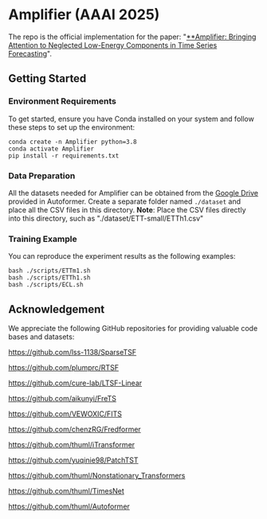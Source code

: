 # Amplifier (AAAI 2025)

The repo is the official implementation for the paper: "[**Amplifier: Bringing Attention to Neglected Low-Energy Components in Time Series Forecasting](https://arxiv.org/abs/2501.17216)".



## Getting Started

### Environment Requirements

To get started, ensure you have Conda installed on your system and follow these steps to set up the environment:

```
conda create -n Amplifier python=3.8
conda activate Amplifier
pip install -r requirements.txt
```

### Data Preparation

All the datasets needed for Amplifier can be obtained from the [Google Drive](https://drive.google.com/drive/folders/1ZOYpTUa82_jCcxIdTmyr0LXQfvaM9vIy) provided in Autoformer. 
Create a separate folder named ```./dataset``` and place all the CSV files in this directory. 
**Note**: Place the CSV files directly into this directory, such as "./dataset/ETT-small/ETTh1.csv"

### Training Example

You can reproduce the experiment results as the following examples:

```
bash ./scripts/ETTm1.sh
bash ./scripts/ETTh1.sh
bash ./scripts/ECL.sh
```

## Acknowledgement

We appreciate the following GitHub repositories for providing valuable code bases and datasets:

https://github.com/lss-1138/SparseTSF

https://github.com/plumprc/RTSF

https://github.com/cure-lab/LTSF-Linear

https://github.com/aikunyi/FreTS

https://github.com/VEWOXIC/FITS

https://github.com/chenzRG/Fredformer

https://github.com/thuml/iTransformer

https://github.com/yuqinie98/PatchTST

https://github.com/thuml/Nonstationary_Transformers

https://github.com/thuml/TimesNet

https://github.com/thuml/Autoformer

